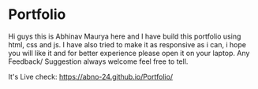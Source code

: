 # Portfolio

Hi guys this is Abhinav Maurya here and I have build this portfolio using html, css and js.
I have also tried to make it as responsive as i can, i hope you will like it and for better experience please open it on your laptop.
Any Feedback/ Suggestion always welcome feel free to tell.

It's Live check: https://abno-24.github.io/Portfolio/
